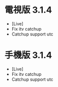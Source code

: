 # 電視版 3.1.4

* [Live]
* Fix itv catchup
* Catchup support utc

# 手機版 3.1.4

* [Live]
* Fix itv catchup
* Catchup support utc
